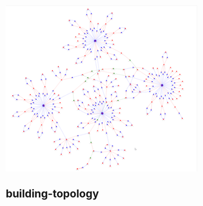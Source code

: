 
![](https://github.com/jaredholloway94/building-topology/blob/main/BuildingTopology.png)
# building-topology
